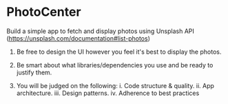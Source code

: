 # PhotoCenter

Build a simple app to fetch and display photos using Unsplash API (https://unsplash.com/documentation#list-photos)

1. Be free to design the UI however you feel it's best to display the photos.

2. Be smart about what libraries/dependencies you use and be ready to justify them.

3. You will be judged on the following:
i. Code structure & quality.
ii. App architecture.
iii. Design patterns.
iv. Adherence to best practices
